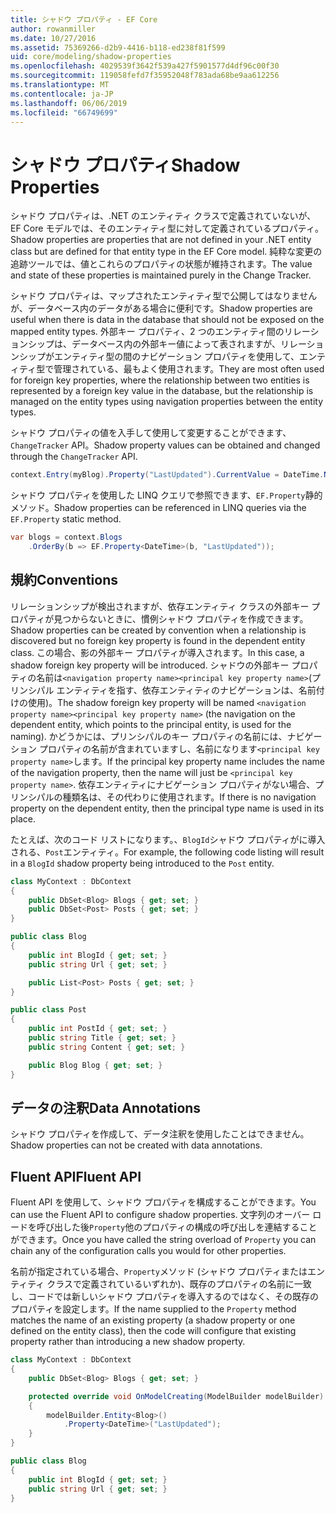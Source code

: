 ```yaml
---
title: シャドウ プロパティ - EF Core
author: rowanmiller
ms.date: 10/27/2016
ms.assetid: 75369266-d2b9-4416-b118-ed238f81f599
uid: core/modeling/shadow-properties
ms.openlocfilehash: 4029539f3642f539a427f5901577d4df96c00f30
ms.sourcegitcommit: 119058fefd7f35952048f783ada68be9aa612256
ms.translationtype: MT
ms.contentlocale: ja-JP
ms.lasthandoff: 06/06/2019
ms.locfileid: "66749699"
---
```

# <a name="shadow-properties"></a><span data-ttu-id="5290e-102">シャドウ プロパティ</span><span class="sxs-lookup"><span data-stu-id="5290e-102">Shadow Properties</span></span>

<span data-ttu-id="5290e-103">シャドウ プロパティは、.NET のエンティティ クラスで定義されていないが、EF Core モデルでは、そのエンティティ型に対して定義されているプロパティ。</span><span class="sxs-lookup"><span data-stu-id="5290e-103">Shadow properties are properties that are not defined in your .NET entity class but are defined for that entity type in the EF Core model.</span></span> <span data-ttu-id="5290e-104">純粋な変更の追跡ツールでは、値とこれらのプロパティの状態が維持されます。</span><span class="sxs-lookup"><span data-stu-id="5290e-104">The value and state of these properties is maintained purely in the Change Tracker.</span></span>

<span data-ttu-id="5290e-105">シャドウ プロパティは、マップされたエンティティ型で公開してはなりませんが、データベース内のデータがある場合に便利です。</span><span class="sxs-lookup"><span data-stu-id="5290e-105">Shadow properties are useful when there is data in the database that should not be exposed on the mapped entity types.</span></span> <span data-ttu-id="5290e-106">外部キー プロパティ、2 つのエンティティ間のリレーションシップは、データベース内の外部キー値によって表されますが、リレーションシップがエンティティ型の間のナビゲーション プロパティを使用して、エンティティ型で管理されている、最もよく使用されます。</span><span class="sxs-lookup"><span data-stu-id="5290e-106">They are most often used for foreign key properties, where the relationship between two entities is represented by a foreign key value in the database, but the relationship is managed on the entity types using navigation properties between the entity types.</span></span>

<span data-ttu-id="5290e-107">シャドウ プロパティの値を入手して使用して変更することができます、 `ChangeTracker` API。</span><span class="sxs-lookup"><span data-stu-id="5290e-107">Shadow property values can be obtained and changed through the `ChangeTracker` API.</span></span>

``` csharp
context.Entry(myBlog).Property("LastUpdated").CurrentValue = DateTime.Now;
```

<span data-ttu-id="5290e-108">シャドウ プロパティを使用した LINQ クエリで参照できます、`EF.Property`静的メソッド。</span><span class="sxs-lookup"><span data-stu-id="5290e-108">Shadow properties can be referenced in LINQ queries via the `EF.Property` static method.</span></span>

``` csharp
var blogs = context.Blogs
    .OrderBy(b => EF.Property<DateTime>(b, "LastUpdated"));
```

## <a name="conventions"></a><span data-ttu-id="5290e-109">規約</span><span class="sxs-lookup"><span data-stu-id="5290e-109">Conventions</span></span>

<span data-ttu-id="5290e-110">リレーションシップが検出されますが、依存エンティティ クラスの外部キー プロパティが見つからないときに、慣例シャドウ プロパティを作成できます。</span><span class="sxs-lookup"><span data-stu-id="5290e-110">Shadow properties can be created by convention when a relationship is discovered but no foreign key property is found in the dependent entity class.</span></span> <span data-ttu-id="5290e-111">この場合、影の外部キー プロパティが導入されます。</span><span class="sxs-lookup"><span data-stu-id="5290e-111">In this case, a shadow foreign key property will be introduced.</span></span> <span data-ttu-id="5290e-112">シャドウの外部キー プロパティの名前は`<navigation property name><principal key property name>`(プリンシパル エンティティを指す、依存エンティティのナビゲーションは、名前付けの使用)。</span><span class="sxs-lookup"><span data-stu-id="5290e-112">The shadow foreign key property will be named `<navigation property name><principal key property name>` (the navigation on the dependent entity, which points to the principal entity, is used for the naming).</span></span> <span data-ttu-id="5290e-113">かどうかには、プリンシパルのキー プロパティの名前には、ナビゲーション プロパティの名前が含まれていますし、名前になります`<principal key property name>`します。</span><span class="sxs-lookup"><span data-stu-id="5290e-113">If the principal key property name includes the name of the navigation property, then the name will just be `<principal key property name>`.</span></span> <span data-ttu-id="5290e-114">依存エンティティにナビゲーション プロパティがない場合、プリンシパルの種類名は、その代わりに使用されます。</span><span class="sxs-lookup"><span data-stu-id="5290e-114">If there is no navigation property on the dependent entity, then the principal type name is used in its place.</span></span>

<span data-ttu-id="5290e-115">たとえば、次のコード リストになります。、`BlogId`シャドウ プロパティがに導入される、`Post`エンティティ。</span><span class="sxs-lookup"><span data-stu-id="5290e-115">For example, the following code listing will result in a `BlogId` shadow property being introduced to the `Post` entity.</span></span>

<!-- [!code-csharp[Main](samples/core/Modeling/Conventions/Samples/ShadowForeignKey.cs)] -->
``` csharp
class MyContext : DbContext
{
    public DbSet<Blog> Blogs { get; set; }
    public DbSet<Post> Posts { get; set; }
}

public class Blog
{
    public int BlogId { get; set; }
    public string Url { get; set; }

    public List<Post> Posts { get; set; }
}

public class Post
{
    public int PostId { get; set; }
    public string Title { get; set; }
    public string Content { get; set; }

    public Blog Blog { get; set; }
}
```

## <a name="data-annotations"></a><span data-ttu-id="5290e-116">データの注釈</span><span class="sxs-lookup"><span data-stu-id="5290e-116">Data Annotations</span></span>

<span data-ttu-id="5290e-117">シャドウ プロパティを作成して、データ注釈を使用したことはできません。</span><span class="sxs-lookup"><span data-stu-id="5290e-117">Shadow properties can not be created with data annotations.</span></span>

## <a name="fluent-api"></a><span data-ttu-id="5290e-118">Fluent API</span><span class="sxs-lookup"><span data-stu-id="5290e-118">Fluent API</span></span>

<span data-ttu-id="5290e-119">Fluent API を使用して、シャドウ プロパティを構成することができます。</span><span class="sxs-lookup"><span data-stu-id="5290e-119">You can use the Fluent API to configure shadow properties.</span></span> <span data-ttu-id="5290e-120">文字列のオーバー ロードを呼び出した後`Property`他のプロパティの構成の呼び出しを連結することができます。</span><span class="sxs-lookup"><span data-stu-id="5290e-120">Once you have called the string overload of `Property` you can chain any of the configuration calls you would for other properties.</span></span>

<span data-ttu-id="5290e-121">名前が指定されている場合、`Property`メソッド (シャドウ プロパティまたはエンティティ クラスで定義されているいずれか)、既存のプロパティの名前に一致し、コードでは新しいシャドウ プロパティを導入するのではなく、その既存のプロパティを設定します。</span><span class="sxs-lookup"><span data-stu-id="5290e-121">If the name supplied to the `Property` method matches the name of an existing property (a shadow property or one defined on the entity class), then the code will configure that existing property rather than introducing a new shadow property.</span></span>

<!-- [!code-csharp[Main](samples/core/Modeling/FluentAPI/Samples/ShadowProperty.cs?highlight=7,8)] -->
``` csharp
class MyContext : DbContext
{
    public DbSet<Blog> Blogs { get; set; }

    protected override void OnModelCreating(ModelBuilder modelBuilder)
    {
        modelBuilder.Entity<Blog>()
            .Property<DateTime>("LastUpdated");
    }
}

public class Blog
{
    public int BlogId { get; set; }
    public string Url { get; set; }
}
```
